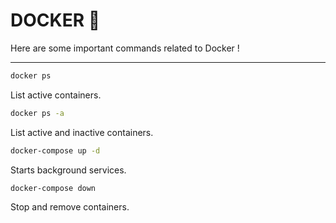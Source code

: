 # DOCKER 🐳

Here are some important commands related to Docker !

---

```bash
docker ps
```

List active containers.

```bash
docker ps -a
```

List active and inactive containers.

```bash
docker-compose up -d
```

Starts background services.

```bash
docker-compose down
```

Stop and remove containers.